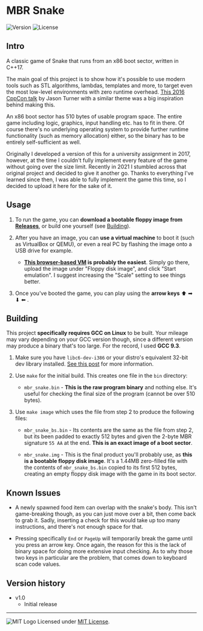 # MBR Snake
![Version](https://img.shields.io/badge/Version-1.0-blue.svg) ![License](https://img.shields.io/badge/License-MIT-green.svg)


## Intro


A classic game of Snake that runs from an x86 boot sector, written in C++17.

The main goal of this project is to show how it's possible to use modern tools such as STL algorithms, lambdas, templates and more, to target even the most low-level environments with zero runtime overhead. [This 2016 CppCon talk](https://www.youtube.com/watch?v=zBkNBP00wJE) by Jason Turner with a similar theme was a big inspiration behind making this.

An x86 boot sector has 510 bytes of usable program space. The entire game including logic, graphics, input handling etc. has to fit in there. Of course there's no underlying operating system to provide further runtime functionality (such as memory allocation) either, so the binary has to be entirely self-sufficient as well.

Originally I developed a version of this for a university assignment in 2017, however, at the time I couldn't fully implement every feature of the game without going over the size limit. Recently in 2021 I stumbled across that original project and decided to give it another go. Thanks to everything I've learned since then, I was able to fully implement the game this time, so I decided to upload it here for the sake of it.


## Usage


1. To run the game, you can **download a bootable floppy image from [Releases](https://github.com/adam10603/mbr_snake/releases)**, or build one yourself (see [Building](#building)).

2. After you have an image, you can **use a virtual machine** to boot it (such as VirtualBox or QEMU), or even a real PC by flashing the image onto a USB drive for example.

    - **[This browser-based VM](https://copy.sh/v86/) is probably the easiest**. Simply go there, upload the image under "Floppy disk image", and click "Start emulation". I suggest increasing the "Scale" setting to see things better.

3. Once you've booted the game, you can play using the **arrow keys** ⬆ ➡ ⬇ ⬅ .


## Building


This project **specifically requires GCC on Linux** to be built. Your mileage may vary depending on your GCC version though, since a different version may produce a binary that's too large. For the record, I used **GCC 9.3**. 

1. Make sure you have `libc6-dev-i386` or your distro's equivalent 32-bit dev library installed. [See this post](https://stackoverflow.com/a/7412698/3606363) for more information.

2. Use `make` for the initial build. This creates one file in the `bin` directory:

    - `mbr_snake.bin` - **This is the raw program binary** and nothing else. It's useful for checking the final size of the program (cannot be over 510 bytes).

3. Use `make image` which uses the file from step 2 to produce the following files:

    - `mbr_snake_bs.bin` - Its contents are the same as the file from step 2, but its been padded to exactly 512 bytes and given the 2-byte MBR signature `55 AA` at the end. **This is an exact image of a boot sector**.

    - `mbr_snake.img` - This is the final product you'll probably use, as **this is a bootable floppy disk image**. It's a 1.44MB zero-filled file with the contents of `mbr_snake_bs.bin` copied to its first 512 bytes, creating an empty floppy disk image with the game in its boot sector.


## Known Issues


- A newly spawned food item can overlap with the snake's body. This isn't game-breaking though, as you can just move over a bit, then come back to grab it. Sadly, inserting a check for this would take up too many instructions, and there's not enough space for that.

- Pressing specifically `End` or `PageUp` will temporarily break the game until you press an arrow key. Once again, the reason for this is the lack of binary space for doing more extensive input checking. As to why those two keys in particular are the problem, that comes down to keyboard scan code values.


## Version history


* v1.0
  * Initial release


_____________________
![MIT Logo](https://upload.wikimedia.org/wikipedia/commons/thumb/0/0c/MIT_logo.svg/32px-MIT_logo.svg.png) Licensed under [MIT License](LICENSE).